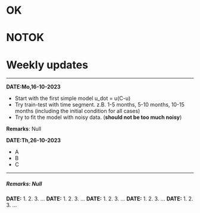 # OK



# NOTOK



# Weekly updates
***
**DATE:Mo,16-10-2023**
* Start with the first simple model u_dot = u(C-u)
* Try train-test with time segment. z.B. 1-5 months, 5-10 months, 10-15 months (including the initial condition for all cases)
* Try to fit the model with noisy data. (**should not be too much noisy**)

**Remarks**: Null

**DATE:Th,26-10-2023**
* A
* B
* C
***
##### Remarks: Null
**DATE:**
1.
2.
3.
...
**DATE:**
1.
2.
3.
...
**DATE:**
1.
2.
3.
...
**DATE:**
1.
2.
3.
...
**DATE:**
1.
2.
3.
...

